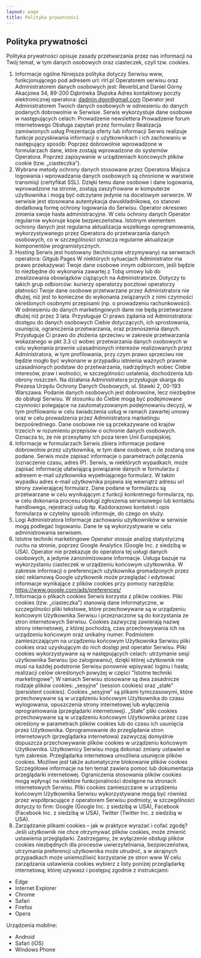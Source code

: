 ```yaml
---
layout: page
title: Polityka prywatności
---
```

<div class="col-lg-12 text-center">
	<h2 class="section-heading text-uppercase">Polityka prywatności</h2>
</div>

Polityka prywatności opisuje zasady przetwarzania przez nas informacji na Twój temat, w tym danych osobowych oraz ciasteczek, czyli tzw. cookies.
1. Informacje ogólne
Niniejsza polityka dotyczy Serwisu www, funkcjonującego pod adresem url: rlrl.pl
Operatorem serwisu oraz Administratorem danych osobowych jest: ReverbLand Daniel Górny Akacjowa 34, 89-200 Dąbrówka Słupska
Adres kontaktowy poczty elektronicznej operatora: dadmin.dgor@gmail.com
Operator jest Administratorem Twoich danych osobowych w odniesieniu do danych podanych dobrowolnie w Serwisie.
Serwis wykorzystuje dane osobowe w następujących celach:
Prowadzenie newslettera
Prowadzenie forum internetowego
Obsługa zapytań przez formularz
Realizacja zamówionych usług
Prezentacja oferty lub informacji
Serwis realizuje funkcje pozyskiwania informacji o użytkownikach i ich zachowaniu w następujący sposób:
Poprzez dobrowolnie wprowadzone w formularzach dane, które zostają wprowadzone do systemów Operatora.
Poprzez zapisywanie w urządzeniach końcowych plików cookie (tzw. „ciasteczka”).
2. Wybrane metody ochrony danych stosowane przez Operatora
Miejsca logowania i wprowadzania danych osobowych są chronione w warstwie transmisji (certyfikat SSL). Dzięki temu dane osobowe i dane logowania, wprowadzone na stronie, zostają zaszyfrowane w komputerze użytkownika i mogą być odczytane jedynie na docelowym serwerze.
W serwisie jest stosowana autentykacja dwuskładnikowa, co stanowi dodatkową formę ochrony logowania do Serwisu.
Operator okresowo zmienia swoje hasła administracyjne.
W celu ochrony danych Operator regularnie wykonuje kopie bezpieczeństwa.
Istotnym elementem ochrony danych jest regularna aktualizacja wszelkiego oprogramowania, wykorzystywanego przez Operatora do przetwarzania danych osobowych, co w szczególności oznacza regularne aktualizacje komponentów programistycznych.
3. Hosting
Serwis jest hostowany (technicznie utrzymywany) na serwerach operatora: Gitgub Pages
W niektórych sytuacjach Administrator ma prawo przekazywać Twoje dane osobowe innym odbiorcom, jeśli będzie to niezbędne do wykonania zawartej z Tobą umowy lub do zrealizowania obowiązków ciążących na Administratorze. Dotyczy to takich grup odbiorców:
kurierzy
operatorzy pocztowi
operatorzy płatności
Twoje dane osobowe przetwarzane przez Administratora nie dłużej, niż jest to konieczne do wykonania związanych z nimi czynności określonych osobnymi przepisami (np. o prowadzeniu rachunkowości). W odniesieniu do danych marketingowych dane nie będą przetwarzane dłużej niż przez 3 lata.
Przysługuje Ci prawo żądania od Administratora:
dostępu do danych osobowych Ciebie dotyczących,
ich sprostowania,
usunięcia,
ograniczenia przetwarzania,
oraz przenoszenia danych.
Przysługuje Ci prawo do złożenia sprzeciwu w zakresie przetwarzania wskazanego w pkt 3.3 c) wobec przetwarzania danych osobowych w celu wykonania prawnie uzasadnionych interesów realizowanych przez Administratora, w tym profilowania, przy czym prawo sprzeciwu nie będzie mogło być wykonane w przypadku istnienia ważnych prawnie uzasadnionych podstaw do przetwarzania, nadrzędnych wobec Ciebie interesów, praw i wolności, w szczególności ustalenia, dochodzenia lub obrony roszczeń.
Na działania Administratora przysługuje skarga do Prezesa Urzędu Ochrony Danych Osobowych, ul. Stawki 2, 00-193 Warszawa.
Podanie danych osobowych jest dobrowolne, lecz niezbędne do obsługi Serwisu.
W stosunku do Ciebie mogą być podejmowane czynności polegające na zautomatyzowanym podejmowaniu decyzji, w tym profilowaniu w celu świadczenia usług w ramach zawartej umowy oraz w celu prowadzenia przez Administratora marketingu bezpośredniego.
Dane osobowe nie są przekazywane od krajów trzecich w rozumieniu przepisów o ochronie danych osobowych. Oznacza to, że nie przesyłamy ich poza teren Unii Europejskiej.
5. Informacje w formularzach
Serwis zbiera informacje podane dobrowolnie przez użytkownika, w tym dane osobowe, o ile zostaną one podane.
Serwis może zapisać informacje o parametrach połączenia (oznaczenie czasu, adres IP).
Serwis, w niektórych wypadkach, może zapisać informację ułatwiającą powiązanie danych w formularzu z adresem e-mail użytkownika wypełniającego formularz. W takim wypadku adres e-mail użytkownika pojawia się wewnątrz adresu url strony zawierającej formularz.
Dane podane w formularzu są przetwarzane w celu wynikającym z funkcji konkretnego formularza, np. w celu dokonania procesu obsługi zgłoszenia serwisowego lub kontaktu handlowego, rejestracji usług itp. Każdorazowo kontekst i opis formularza w czytelny sposób informuje, do czego on służy.
6. Logi Administratora
Informacje zachowaniu użytkowników w serwisie mogą podlegać logowaniu. Dane te są wykorzystywane w celu administrowania serwisem.
7. Istotne techniki marketingowe
Operator stosuje analizę statystyczną ruchu na stronie, poprzez Google Analytics (Google Inc. z siedzibą w USA). Operator nie przekazuje do operatora tej usługi danych osobowych, a jedynie zanonimizowane informacje. Usługa bazuje na wykorzystaniu ciasteczek w urządzeniu końcowym użytkownika. W zakresie informacji o preferencjach użytkownika gromadzonych przez sieć reklamową Google użytkownik może przeglądać i edytować informacje wynikające z plików cookies przy pomocy narzędzia: https://www.google.com/ads/preferences/
8. Informacja o plikach cookies
Serwis korzysta z plików cookies.
Pliki cookies (tzw. „ciasteczka”) stanowią dane informatyczne, w szczególności pliki tekstowe, które przechowywane są w urządzeniu końcowym Użytkownika Serwisu i przeznaczone są do korzystania ze stron internetowych Serwisu. Cookies zazwyczaj zawierają nazwę strony internetowej, z której pochodzą, czas przechowywania ich na urządzeniu końcowym oraz unikalny numer.
Podmiotem zamieszczającym na urządzeniu końcowym Użytkownika Serwisu pliki cookies oraz uzyskującym do nich dostęp jest operator Serwisu.
Pliki cookies wykorzystywane są w następujących celach:
utrzymanie sesji użytkownika Serwisu (po zalogowaniu), dzięki której użytkownik nie musi na każdej podstronie Serwisu ponownie wpisywać loginu i hasła;
realizacji celów określonych powyżej w części "Istotne techniki marketingowe";
W ramach Serwisu stosowane są dwa zasadnicze rodzaje plików cookies: „sesyjne” (session cookies) oraz „stałe” (persistent cookies). Cookies „sesyjne” są plikami tymczasowymi, które przechowywane są w urządzeniu końcowym Użytkownika do czasu wylogowania, opuszczenia strony internetowej lub wyłączenia oprogramowania (przeglądarki internetowej). „Stałe” pliki cookies przechowywane są w urządzeniu końcowym Użytkownika przez czas określony w parametrach plików cookies lub do czasu ich usunięcia przez Użytkownika.
Oprogramowanie do przeglądania stron internetowych (przeglądarka internetowa) zazwyczaj domyślnie dopuszcza przechowywanie plików cookies w urządzeniu końcowym Użytkownika. Użytkownicy Serwisu mogą dokonać zmiany ustawień w tym zakresie. Przeglądarka internetowa umożliwia usunięcie plików cookies. Możliwe jest także automatyczne blokowanie plików cookies Szczegółowe informacje na ten temat zawiera pomoc lub dokumentacja przeglądarki internetowej.
Ograniczenia stosowania plików cookies mogą wpłynąć na niektóre funkcjonalności dostępne na stronach internetowych Serwisu.
Pliki cookies zamieszczane w urządzeniu końcowym Użytkownika Serwisu wykorzystywane mogą być również przez współpracujące z operatorem Serwisu podmioty, w szczególności dotyczy to firm: Google (Google Inc. z siedzibą w USA), Facebook (Facebook Inc. z siedzibą w USA), Twitter (Twitter Inc. z siedzibą w USA).
9. Zarządzanie plikami cookies – jak w praktyce wyrażać i cofać zgodę?
Jeśli użytkownik nie chce otrzymywać plików cookies, może zmienić ustawienia przeglądarki. Zastrzegamy, że wyłączenie obsługi plików cookies niezbędnych dla procesów uwierzytelniania, bezpieczeństwa, utrzymania preferencji użytkownika może utrudnić, a w skrajnych przypadkach może uniemożliwić korzystanie ze stron www
W celu zarządzania ustawienia cookies wybierz z listy poniżej przeglądarkę internetową, której używasz i postępuj zgodnie z instrukcjami:

- Edge
- Internet Explorer
- Chrome
- Safari
- Firefox
- Opera

Urządzenia mobilne:

- Android
- Safari (iOS)
- Windows Phone